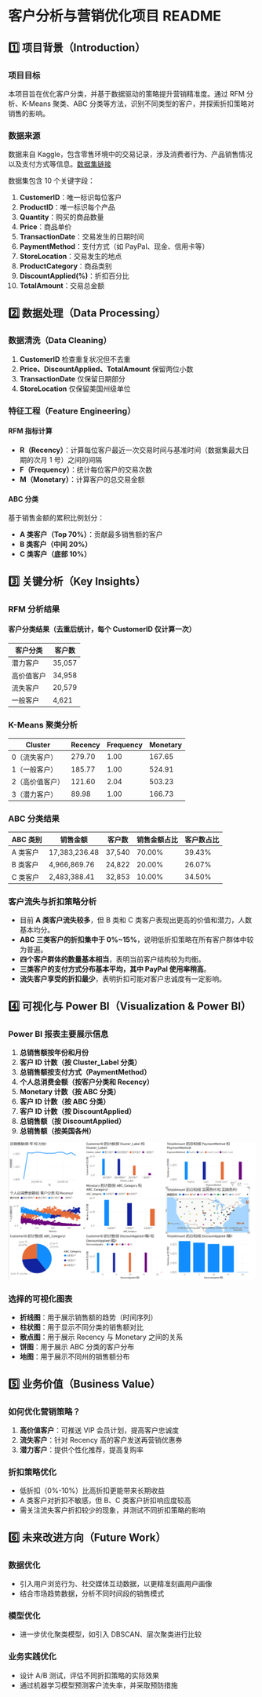 # **客户分析与营销优化项目 README**

## **1️⃣ 项目背景（Introduction）**

### **项目目标**

本项目旨在优化客户分类，并基于数据驱动的策略提升营销精准度。通过 RFM 分析、K-Means 聚类、ABC 分类等方法，识别不同类型的客户，并探索折扣策略对销售的影响。

### **数据来源**

数据来自 Kaggle，包含零售环境中的交易记录，涉及消费者行为、产品销售情况以及支付方式等信息。[数据集链接](https://www.kaggle.com/datasets/fahadrehman07/retail-transaction-dataset)

数据集包含 10 个关键字段：

1. **CustomerID**：唯一标识每位客户
2. **ProductID**：唯一标识每个产品
3. **Quantity**：购买的商品数量
4. **Price**：商品单价
5. **TransactionDate**：交易发生的日期时间
6. **PaymentMethod**：支付方式（如 PayPal、现金、信用卡等）
7. **StoreLocation**：交易发生的地点
8. **ProductCategory**：商品类别
9. **DiscountApplied(%)**：折扣百分比
10. **TotalAmount**：交易总金额

## **2️⃣ 数据处理（Data Processing）**

### **数据清洗（Data Cleaning）**

1. **CustomerID** 检查重复状况但不去重
2. **Price、DiscountApplied、TotalAmount** 保留两位小数
3. **TransactionDate** 仅保留日期部分
4. **StoreLocation** 仅保留美国州级单位

### **特征工程（Feature Engineering）**

#### **RFM 指标计算**

- **R（Recency）**：计算每位客户最近一次交易时间与基准时间（数据集最大日期的次月 1 号）之间的间隔
- **F（Frequency）**：统计每位客户的交易次数
- **M（Monetary）**：计算客户的总交易金额

#### **ABC 分类**

基于销售金额的累积比例划分：

- **A 类客户（Top 70%）**：贡献最多销售额的客户
- **B 类客户（中间 20%）**
- **C 类客户（底部 10%）**

## **3️⃣ 关键分析（Key Insights）**

### **RFM 分析结果**

#### **客户分类结果（去重后统计，每个 CustomerID 仅计算一次）**

| 客户分类  | 客户数    |
| ----- | ------ |
| 潜力客户  | 35,057 |
| 高价值客户 | 34,958 |
| 流失客户  | 20,579 |
| 一般客户  | 4,621  |

### **K-Means 聚类分析**

| Cluster  | Recency | Frequency | Monetary |
| -------- | ------- | --------- | -------- |
| 0（流失客户）  | 279.70  | 1.00      | 167.65   |
| 1（一般客户）  | 185.77  | 1.00      | 524.91   |
| 2（高价值客户） | 121.60  | 2.04      | 503.23   |
| 3（潜力客户）  | 89.98   | 1.00      | 166.73   |

### **ABC 分类结果**

| ABC 类别 | 销售金额          | 客户数    | 销售金额占比 | 客户数占比  |
| ------ | ------------- | ------ | ------ | ------ |
| A 类客户  | 17,383,236.48 | 37,540 | 70.00% | 39.43% |
| B 类客户  | 4,966,869.76  | 24,822 | 20.00% | 26.07% |
| C 类客户  | 2,483,388.41  | 32,853 | 10.00% | 34.50% |

### **客户流失与折扣策略分析**

- 目前 **A 类客户流失较多**，但 B 类和 C 类客户表现出更高的价值和潜力，人数基本均分。
- **ABC 三类客户的折扣集中于 0%~15%**，说明低折扣策略在所有客户群体中较为普遍。
- **四个客户群体的数量基本相当**，表明当前客户结构较为均衡。
- **三类客户的支付方式分布基本平均，其中 PayPal 使用率稍高**。
- **流失客户享受的折扣最少**，表明折扣可能对客户忠诚度有一定影响。

## **4️⃣ 可视化与 Power BI（Visualization & Power BI）**

### **Power BI 报表主要展示信息**

1. **总销售额按年份和月份**
2. **客户 ID 计数（按 Cluster\_Label 分类）**
3. **总销售额按支付方式（PaymentMethod）**
4. **个人总消费金额（按客户分类和 Recency）**
5. **Monetary 计数（按 ABC 分类）**
6. **客户 ID 计数（按 ABC 分类）**
7. **客户 ID 计数（按 DiscountApplied）**
8. **总销售额（按 DiscountApplied）**
9. **总销售额（按美国各州）**
    
![powerbi报表截图](https://github.com/ilovescho-O-olsomuch/retail-transaction/blob/main/%E6%95%B0%E6%8D%AE%E5%8F%AF%E8%A7%86%E5%8C%96powerbi.png)

### **选择的可视化图表**

- **折线图**：用于展示销售额的趋势（时间序列）
- **柱状图**：用于显示不同分类的销售额对比
- **散点图**：用于展示 Recency 与 Monetary 之间的关系
- **饼图**：用于展示 ABC 分类的客户分布
- **地图**：用于展示不同州的销售额分布

## **5️⃣ 业务价值（Business Value）**

### **如何优化营销策略？**

1. **高价值客户**：可推送 VIP 会员计划，提高客户忠诚度
2. **流失客户**：针对 Recency 高的客户发送再营销优惠券
3. **潜力客户**：提供个性化推荐，提高复购率

### **折扣策略优化**

- 低折扣（0%-10%）比高折扣更能带来长期收益
- A 类客户对折扣不敏感，但 B、C 类客户折扣响应度较高
- 需关注流失客户折扣较少的现象，并测试不同折扣策略的影响

## **6️⃣ 未来改进方向（Future Work）**

### **数据优化**

- 引入用户浏览行为、社交媒体互动数据，以更精准刻画用户画像
- 结合市场趋势数据，分析不同时间段的销售模式

### **模型优化**

- 进一步优化聚类模型，如引入 DBSCAN、层次聚类进行比较
  
### **业务实践优化**

- 设计 A/B 测试，评估不同折扣策略的实际效果
- 通过机器学习模型预测客户流失率，并采取预防措施




